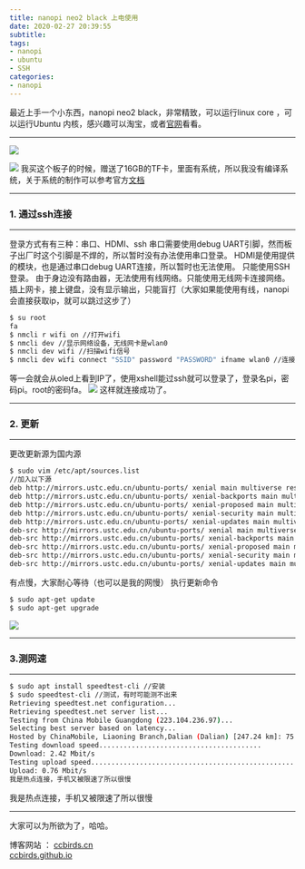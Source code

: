 ```yaml
---
title: nanopi neo2 black 上电使用
date: 2020-02-27 20:39:55
subtitle:
tags:
- nanopi
- ubuntu
- SSH
categories:
- nanopi
---
```

最近上手一个小东西，nanopi neo2 black，非常精致，可以运行linux core ，可以运行Ubuntu 内核，感兴趣可以淘宝，或者[官网](http://nanopi.org/)看看。

---
![](https://ccbirds-blog.oss-cn-beijing.aliyuncs.com/blog_img/nanopi一1.png)
<!--more-->
![](https://ccbirds-blog.oss-cn-beijing.aliyuncs.com/blog_img/nanopi一2.jpg)
我买这个板子的时候，赠送了16GB的TF卡，里面有系统，所以我没有编译系统，关于系统的制作可以参考官方[文档](http://wiki.friendlyarm.com/wiki/index.php/NanoPi_NEO2_Black#Configure_System_with_npi-config)

---
### 1. 通过ssh连接

---
登录方式有有三种：串口、HDMI、ssh
串口需要使用debug UART引脚，然而板子出厂时这个引脚是不焊的，所以暂时没有办法使用串口登录。
HDMI是使用提供的模块，也是通过串口debug UART连接，所以暂时也无法使用。
只能使用SSH登录。
由于身边没有路由器，无法使用有线网络。只能使用无线网卡连接网络。
插上网卡，接上键盘，没有显示输出，只能盲打（大家如果能使用有线，nanopi会直接获取ip，就可以跳过这步了）
```bash
$ su root
fa
$ nmcli r wifi on //打开wifi
$ nmcli dev //显示网络设备，无线网卡是wlan0
$ nmcli dev wifi //扫描wifi信号
$ nmcli dev wifi connect "SSID" password "PASSWORD" ifname wlan0 //连接无线网，SSID是无线网名称，PASSWORD是密码
```
等一会就会从oled上看到IP了，使用xshell能过ssh就可以登录了，登录名pi，密码pi。root的密码fa。
![](https://ccbirds-blog.oss-cn-beijing.aliyuncs.com/blog_img/nanopi一3.png)
这样就连接成功了。

---
### 2. 更新

---
更改更新源为国内源
```bash
$ sudo vim /etc/apt/sources.list
//加入以下源
deb http://mirrors.ustc.edu.cn/ubuntu-ports/ xenial main multiverse restricted universe
deb http://mirrors.ustc.edu.cn/ubuntu-ports/ xenial-backports main multiverse restricted universe
deb http://mirrors.ustc.edu.cn/ubuntu-ports/ xenial-proposed main multiverse restricted universe
deb http://mirrors.ustc.edu.cn/ubuntu-ports/ xenial-security main multiverse restricted universe
deb http://mirrors.ustc.edu.cn/ubuntu-ports/ xenial-updates main multiverse restricted universe
deb-src http://mirrors.ustc.edu.cn/ubuntu-ports/ xenial main multiverse restricted universe
deb-src http://mirrors.ustc.edu.cn/ubuntu-ports/ xenial-backports main multiverse restricted universe
deb-src http://mirrors.ustc.edu.cn/ubuntu-ports/ xenial-proposed main multiverse restricted universe
deb-src http://mirrors.ustc.edu.cn/ubuntu-ports/ xenial-security main multiverse restricted universe
deb-src http://mirrors.ustc.edu.cn/ubuntu-ports/ xenial-updates main multiverse restricted universe
```
有点慢，大家耐心等待（也可以是我的网慢）
执行更新命令
```bash
$ sudo apt-get update
$ sudo apt-get upgrade
```
![](https://ccbirds-blog.oss-cn-beijing.aliyuncs.com/blog_img/nanopi一4.png)

---
### 3.测网速
---
```bash
$ sudo apt install speedtest-cli //安装
$ sudo speedtest-cli //测试，有时可能测不出来
Retrieving speedtest.net configuration...
Retrieving speedtest.net server list...
Testing from China Mobile Guangdong (223.104.236.97)...
Selecting best server based on latency...
Hosted by ChinaMobile, Liaoning Branch,Dalian (Dalian) [247.24 km]: 75.654 ms
Testing download speed........................................
Download: 2.42 Mbit/s
Testing upload speed..................................................
Upload: 0.76 Mbit/s
我是热点连接，手机又被限速了所以很慢
```
我是热点连接，手机又被限速了所以很慢

---
大家可以为所欲为了，哈哈。

博客网站  ：
[ccbirds.cn](http://ccbirds.cn)   
[ccbirds.github.io](https://ccbirds.github.io/)


